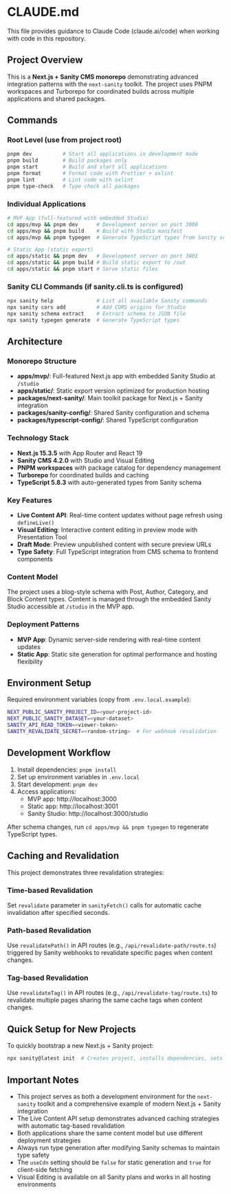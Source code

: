 # CLAUDE.md

This file provides guidance to Claude Code (claude.ai/code) when working with code in this repository.

## Project Overview

This is a **Next.js + Sanity CMS monorepo** demonstrating advanced integration patterns with the `next-sanity` toolkit. The project uses PNPM workspaces and Turborepo for coordinated builds across multiple applications and shared packages.

## Commands

### Root Level (use from project root)
```bash
pnpm dev          # Start all applications in development mode
pnpm build        # Build packages only  
pnpm start        # Build and start all applications
pnpm format       # Format code with Prettier + oxlint
pnpm lint         # Lint code with oxlint
pnpm type-check   # Type check all packages
```

### Individual Applications
```bash
# MVP App (full-featured with embedded Studio)
cd apps/mvp && pnpm dev      # Development server on port 3000
cd apps/mvp && pnpm build    # Build with Studio manifest
cd apps/mvp && pnpm typegen  # Generate TypeScript types from Sanity schema

# Static App (static export)
cd apps/static && pnpm dev   # Development server on port 3001
cd apps/static && pnpm build # Build static export to /out
cd apps/static && pnpm start # Serve static files
```

### Sanity CLI Commands (if sanity.cli.ts is configured)
```bash
npx sanity help              # List all available Sanity commands
npx sanity cors add          # Add CORS origins for Studio
npx sanity schema extract    # Extract schema to JSON file
npx sanity typegen generate  # Generate TypeScript types
```

## Architecture

### Monorepo Structure
- **apps/mvp/**: Full-featured Next.js app with embedded Sanity Studio at `/studio`
- **apps/static/**: Static export version optimized for production hosting
- **packages/next-sanity/**: Main toolkit package for Next.js + Sanity integration
- **packages/sanity-config/**: Shared Sanity configuration and schema
- **packages/typescript-config/**: Shared TypeScript configuration

### Technology Stack
- **Next.js 15.3.5** with App Router and React 19
- **Sanity CMS 4.2.0** with Studio and Visual Editing
- **PNPM workspaces** with package catalog for dependency management
- **Turborepo** for coordinated builds and caching
- **TypeScript 5.8.3** with auto-generated types from Sanity schema

### Key Features
- **Live Content API**: Real-time content updates without page refresh using `defineLive()`
- **Visual Editing**: Interactive content editing in preview mode with Presentation Tool
- **Draft Mode**: Preview unpublished content with secure preview URLs
- **Type Safety**: Full TypeScript integration from CMS schema to frontend components

### Content Model
The project uses a blog-style schema with Post, Author, Category, and Block Content types. Content is managed through the embedded Sanity Studio accessible at `/studio` in the MVP app.

### Deployment Patterns
- **MVP App**: Dynamic server-side rendering with real-time content updates
- **Static App**: Static site generation for optimal performance and hosting flexibility

## Environment Setup

Required environment variables (copy from `.env.local.example`):
```bash
NEXT_PUBLIC_SANITY_PROJECT_ID=<your-project-id>
NEXT_PUBLIC_SANITY_DATASET=<your-dataset>
SANITY_API_READ_TOKEN=<viewer-token>
SANITY_REVALIDATE_SECRET=<random-string>  # For webhook revalidation
```

## Development Workflow

1. Install dependencies: `pnpm install`
2. Set up environment variables in `.env.local`
3. Start development: `pnpm dev`
4. Access applications:
   - MVP app: http://localhost:3000
   - Static app: http://localhost:3001
   - Sanity Studio: http://localhost:3000/studio

After schema changes, run `cd apps/mvp && pnpm typegen` to regenerate TypeScript types.

## Caching and Revalidation

This project demonstrates three revalidation strategies:

### Time-based Revalidation
Set `revalidate` parameter in `sanityFetch()` calls for automatic cache invalidation after specified seconds.

### Path-based Revalidation  
Use `revalidatePath()` in API routes (e.g., `/api/revalidate-path/route.ts`) triggered by Sanity webhooks to revalidate specific pages when content changes.

### Tag-based Revalidation
Use `revalidateTag()` in API routes (e.g., `/api/revalidate-tag/route.ts`) to revalidate multiple pages sharing the same cache tags when content changes.

## Quick Setup for New Projects

To quickly bootstrap a new Next.js + Sanity project:
```bash
npx sanity@latest init  # Creates project, installs dependencies, sets up Studio route
```

## Important Notes

- This project serves as both a development environment for the `next-sanity` toolkit and a comprehensive example of modern Next.js + Sanity integration
- The Live Content API setup demonstrates advanced caching strategies with automatic tag-based revalidation
- Both applications share the same content model but use different deployment strategies
- Always run type generation after modifying Sanity schemas to maintain type safety
- The `useCdn` setting should be `false` for static generation and `true` for client-side fetching
- Visual Editing is available on all Sanity plans and works in all hosting environments